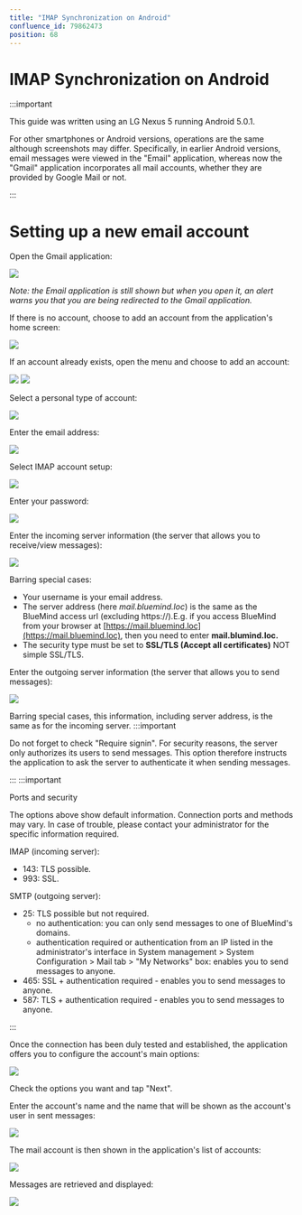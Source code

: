 ```yaml
---
title: "IMAP Synchronization on Android"
confluence_id: 79862473
position: 68
---
```

# IMAP Synchronization on Android


:::important

This guide was written using an LG Nexus 5 running Android 5.0.1.

For other smartphones or Android versions, operations are the same although screenshots may differ. Specifically, in earlier Android versions, email messages were viewed in the "Email" application, whereas now the "Gmail" application incorporates all mail accounts, whether they are provided by Google Mail or not.

:::


# Setting up a new email account

Open the Gmail application:

![](../../../attachments/79862473/79862487.png)

*Note: the Email application is still shown but when you open it, an alert warns you that you are being redirected to the Gmail application.*

If there is no account, choose to add an account from the application's home screen:

![](../../../attachments/79862473/79862486.png)

If an account already exists, open the menu and choose to add an account:

![](../../../attachments/79862473/79862484.png) ![](../../../attachments/79862473/79862485.png)

Select a personal type of account:

![](../../../attachments/79862473/79862483.png)

Enter the email address:

![](../../../attachments/79862473/79862482.png)

Select IMAP account setup:

![](../../../attachments/79862473/79862481.png)

Enter your password:

![](../../../attachments/79862473/79862480.png)

Enter the incoming server information (the server that allows you to receive/view messages):

![](../../../attachments/79862473/79862479.png)

Barring special cases:

- Your username is your email address.
- The server address (here *mail.bluemind.loc*) is the same as the BlueMind access url (excluding https://).E.g. if you access BlueMind from your browser at [https://mail.bluemind.loc](https://mail.bluemind.loc), then you need to enter **mail.blumind.loc.**
- The security type must be set to **SSL/TLS (Accept all certificates)** NOT simple SSL/TLS.


Enter the outgoing server information (the server that allows you to send messages):

![](../../../attachments/79862473/79862478.png)

Barring special cases, this information, including server address, is the same as for the incoming server.
:::important

Do not forget to check "Require signin".
For security reasons, the server only authorizes its users to send messages. This option therefore instructs the application to ask the server to authenticate it when sending messages.

:::
:::important

Ports and security

The options above show default information. Connection ports and methods may vary. In case of trouble, please contact your administrator for the specific information required.

IMAP (incoming server):

- 143: TLS possible.
- 993: SSL.


SMTP (outgoing server):

- 25: TLS possible but not required.
  - no authentication: you can only send messages to one of BlueMind's domains.
  - authentication required or authentication from an IP listed in the administrator's interface in System management > System Configuration > Mail tab > "My Networks" box: enables you to send messages to anyone.
- 465: SSL + authentication required - enables you to send messages to anyone.
- 587: TLS + authentication required - enables you to send messages to anyone.


:::

Once the connection has been duly tested and established, the application offers you to configure the account's main options:

![](../../../attachments/79862473/79862477.png)

Check the options you want and tap "Next".

Enter the account's name and the name that will be shown as the account's user in sent messages:

![](../../../attachments/79862473/79862476.png)

The mail account is then shown in the application's list of accounts:

![](../../../attachments/79862473/79862475.png)

Messages are retrieved and displayed:

![](../../../attachments/79862473/79862474.png)


